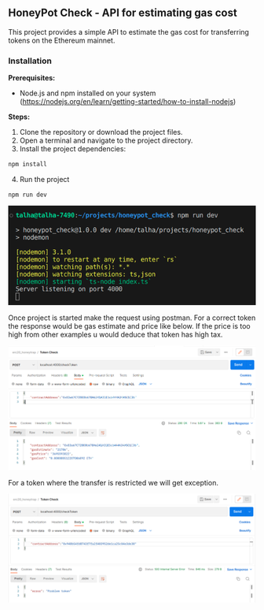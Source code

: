 ## HoneyPot Check - API for estimating gas cost

This project provides a simple API to estimate the gas cost for transferring tokens on the Ethereum mainnet.

### Installation

**Prerequisites:**

* Node.js and npm installed on your system (https://nodejs.org/en/learn/getting-started/how-to-install-nodejs)

**Steps:**

1. Clone the repository or download the project files.
2. Open a terminal and navigate to the project directory.
3. Install the project dependencies:

```bash
npm install
```

4. Run the project 

```bash
npm run dev
```
![alt text](images/image.png)

Once project is started make the request using postman. 
For a correct token the response would be gas estimate and price like below. If the price is too high from other examples u would deduce that token has high tax. 

![alt text](images/2024-05-18_23-26.png)


For a token where the transfer is restricted we will get exception. 

![alt text](images/2024-05-18_23-30.png)


